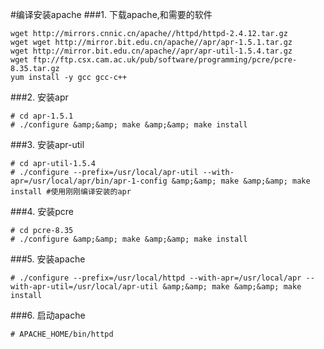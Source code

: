 #编译安装apache
###1. 下载apache,和需要的软件
```shell
wget http://mirrors.cnnic.cn/apache//httpd/httpd-2.4.12.tar.gz
wget wget http://mirror.bit.edu.cn/apache//apr/apr-1.5.1.tar.gz
wget http://mirror.bit.edu.cn/apache//apr/apr-util-1.5.4.tar.gz
wget ftp://ftp.csx.cam.ac.uk/pub/software/programming/pcre/pcre-8.35.tar.gz
yum install -y gcc gcc-c++
```
###2. 安装apr
```shell
# cd apr-1.5.1
# ./configure &amp;&amp; make &amp;&amp; make install
```
###3. 安装apr-util
```shell
# cd apr-util-1.5.4
# ./configure --prefix=/usr/local/apr-util --with-apr=/usr/local/apr/bin/apr-1-config &amp;&amp; make &amp;&amp; make install #使用刚刚编译安装的apr
```
###4. 安装pcre
```shell
# cd pcre-8.35
# ./configure &amp;&amp; make &amp;&amp; make install
```
###5. 安装apache
```shell
# ./configure --prefix=/usr/local/httpd --with-apr=/usr/local/apr --with-apr-util=/usr/local/apr-util &amp;&amp; make &amp;&amp; make install
```

###6. 启动apache
```shell
# APACHE_HOME/bin/httpd
```